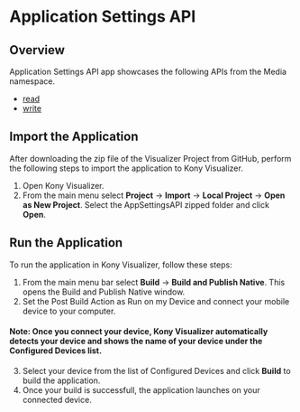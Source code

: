 # Application Settings API
## Overview
Application Settings API app showcases the following APIs from the Media namespace.

- [read](https://docs.kony.com/konylibrary/visualizer/viz_api_dev_guide/Default.htm#kony_application__settings_functions.htm#settings%3FTocPath%3DApplication%2520Settings%2520API%7Ckony.application.settings%2520Namespace%7CFunctions%7C_____1) 
- [write](https://docs.kony.com/konylibrary/visualizer/viz_api_dev_guide/Default.htm#kony_application__settings_functions.htm#settings2%3FTocPath%3DApplication%2520Settings%2520API%7Ckony.application.settings%2520Namespace%7CFunctions%7C_____2)

## Import the Application
After downloading the zip file of the Visualizer Project from GitHub, perform the following steps to import the application to Kony Visualizer.
1. Open Kony Visualizer.
2. From the main menu select **Project** → **Import** → **Local Project** → **Open as New Project**. Select the AppSettingsAPI zipped folder and click **Open**.

## Run the Application
To run the application in Kony Visualizer, follow these steps:
1. From the main menu bar select **Build** → **Build and Publish Native**. This opens the Build and Publish Native window.
2. Set the Post Build Action as Run on my Device and connect your mobile device to your computer.
#### Note: Once you connect your device, Kony Visualizer automatically detects your device and shows the name of your device under the Configured Devices list.
3. Select your device from the list of Configured Devices and click **Build** to build the application.
4. Once your build is successfull, the application launches on your connected device.
